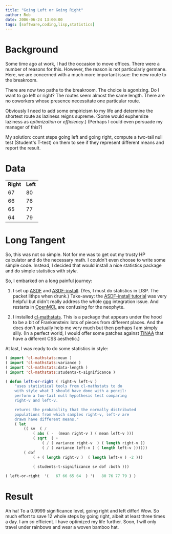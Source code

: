 ```yaml
---
title: "Going Left or Going Right"
author: Rob
date: 2006-06-24 13:00:00
tags: [software,coding,lisp,statistics]
---
```


# Background
Some time ago at work, I had the occasion to move offices. There
were a number of reasons for this.  However, the reason is not
particularly germane. Here, we are concerned with a much more
important issue: the new route to the breakroom.

There are now two paths to the breakroom.  The choice is agonizing.
Do I want to go left or right? The routes seem almost the same
length.  There are no coworkers whose presence necessitate one
particular route.

Obviously I need to add some empiricism to my life and determine
the shortest route as laziness reigns supreme.  (Some would euphemize
laziness as *optimization* or *efficiency*.)  (Perhaps I could even 
persuade my manager of this?)

My solution: count steps going left and going right, compute a
two-tail null test (Student's T-test) on them to see if they represent
different means and report the result.

# Data

<table>
	<tr>
		<td><b>Right</b></td>
		<td><b>Left</b></td>
	</tr>
	<tr>
		<td>67</td>
		<td>80</td>
	</tr>
	<tr>
		<td>66</td>
		<td>76</td>
	</tr>
	<tr>
		<td>65</td>
		<td>77</td>
	</tr>
	<tr>
		<td>64</td>
		<td>79</td>
	</tr>
</table>

# Long Tangent
So, this was not so simple.  Not for me was to get out my trusty
HP calculator and do the necessary math.  I couldn't even choose
to write some simple code. Instead, I decided that would install a
nice statistics package and do simple statistics with *style*.

So, I embarked on a long painful journey:

1.	I set up [ASDF][ASDF] and [ASDF-install][ASDF install].
	(Yes, I must do statistics in LISP.  The packet lithps when
	drunk.)  Take-away: the [ASDF-install tutorial][ASDF install tutorial] was very
	helpful but didn't really address the whole [gpg][gpg] integration
	issue. And restarts in [OpenMCL][OpenMCL] are confusing for the
	neophyte.


2.	I installed [cl-mathstats][cl mathstats].  This is a package that appears
	under the hood to be a bit of Frankenstein: lots of pieces
	from different places.  And the docs don't actually help
	me very much but then perhaps I am simply silly. (In a
	perfect world, I would offer some patches against [TINAA][TINAA]
	that have a different CSS aesthetic.)


At last, I was ready to do some statistics in style:

```lisp
( import 'cl-mathstats:mean )
( import 'cl-mathstats:variance )
( import 'cl-mathstats:data-length )
( import 'cl-mathstats:students-t-significance )

( defun left-or-right ( right-v left-v ) 
	"uses statistical tools from cl-mathstats to do
	with style what I should have done with a pencil:
	perform a two-tail null hypothesis test comparing
	right-v and left-v.

	returns the probability that the normally distributed
	populations from which samples right-v, left-v are
	drawn have different means."
	( let
		(( sv  ( /  
			( abs ( -  (mean right-v ) ( mean left-v )))
			( sqrt  ( + 
				( / ( variance right-v  ) ( length right-v ))
				( / ( variance left-v ) ( length left-v ))))))
		( dof 
			( + ( length right-v )  ( length left-v ) -2 )))
			
			( students-t-significance sv dof :both )))

( left-or-right  '(   67 66 65 64  ) '(   80 76 77 79 ) )
```

Result
=====

Ah ha!  To a 0.9999 significance level, going right and left differ!
Wow. So much effort to save 12 whole steps by going right, albeit
at least three times a day. I am *so* efficient. I have optimized
my life further. Soon, I will only travel under rainbows and wear
a woven bamboo hat.


[pk]: 				http://www.imdb.com/name/nm0000475/
[ASDF]:			http://constantly.at/lisp/asdf/index.html#Top
[ASDF install]:			http://www.cliki.net/ASDF-Install
[ASDF install tutorial]: http://cclan.cvs.sourceforge.net/*checkout*/cclan/asdf-install/doc/index.html
[gpg]:				http://www.gnupg.org/
[OpenMCL]:		http://openmcl.clozure.com/
[cl mathstats]:		http://common-lisp.net/project/cl-mathstats/
[TINAA]:			http://common-lisp.net/project/tinaa/
